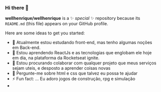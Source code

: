### Hi there 👋
**wellhenrique/wellhenrique** is a ✨ _special_ ✨ repository because its `README.md` (this file) appears on your GitHub profile.

Here are some ideas to get you started:

- 🔭 Atualmente estou estudando front-end, mas tenho algumas noções em Back-end.
- 🌱 Estou aprendendo ReactJs e as tecnologias que englobam ele hoje em dia, na plataforma da Rocketseat ignite.
- 👯 Estou procurando colaborar com qualquer projeto que meus serviços sejam uteis, e desposto a aprender coisas novas
- 💬 Pergunte-me sobre html e css que talvez eu possa te ajudar 
- ⚡ Fun fact: ... Eu adoro jogos de construção, rpg e simulação 
- 
